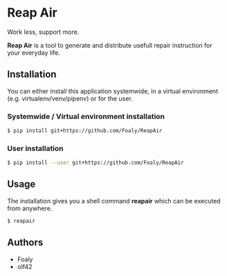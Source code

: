 Reap Air
========

Work less, support more. 

**Reap Air** is a tool to generate and distribute usefull repair instruction for your everyday life. 

## Installation

You can either install this application systemwide, in a virtual environment (e.g. virtualenv/venv/pipenv) or for the user.

### Systemwide / Virtual environment installation

```zsh
$ pip install git+https://github.com/Foaly/ReapAir
```

### User installation

```zsh
$ pip install --user git+https://github.com/Foaly/ReapAir
```

## Usage

The installation gives you a shell command **reapair** which can be executed from anywhere.

```zsh
$ reapair
```
## Authors

* Foaly
* olf42




